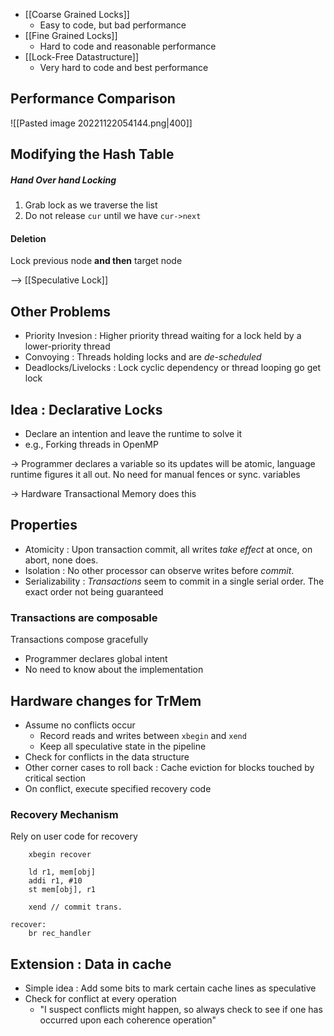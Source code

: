 - [[Coarse Grained Locks]]
	- Easy to code, but bad performance
- [[Fine Grained Locks]]
	- Hard to code and reasonable performance
- [[Lock-Free Datastructure]]
	- Very hard to code and best performance

## Performance Comparison
![[Pasted image 20221122054144.png|400]]

## Modifying the Hash Table
##### Hand Over hand Locking
1. Grab lock as we traverse the list
2. Do not release `cur` until we have `cur->next`

#### Deletion
Lock previous node **and then** target node

--> [[Speculative Lock]]

## Other Problems
- Priority Invesion : Higher priority thread waiting for a lock held by a lower-priority thread
- Convoying : Threads holding locks and are *de-scheduled*
- Deadlocks/Livelocks : Lock cyclic dependency or thread looping go get lock

## Idea : Declarative Locks
- Declare an intention and leave the runtime to solve it
- e.g., Forking threads in OpenMP

-> Programmer declares a variable so its updates will be atomic, language runtime figures it all out. No need for manual fences or sync. variables

-> Hardware Transactional Memory does this

## Properties
- Atomicity : Upon transaction commit, all writes *take effect* at once, on abort, none does.
- Isolation : No other processor can observe writes before *commit*.
- Serializability : *Transactions* seem to commit in a single serial order. The exact order not being guaranteed

### Transactions are composable
Transactions compose gracefully
- Programmer declares global intent
- No need to know about the implementation

## Hardware changes for TrMem
- Assume no conflicts occur
	- Record reads and writes between `xbegin` and `xend`
	- Keep all speculative state in the pipeline
- Check for conflicts in the data structure
- Other corner cases to roll back : Cache eviction for blocks touched by critical section
- On conflict, execute specified recovery code

### Recovery Mechanism
Rely on user code for recovery
```
	xbegin recover

	ld r1, mem[obj]
	addi r1, #10
	st mem[obj], r1

	xend // commit trans.

recover:
	br rec_handler
```

## Extension : Data in cache
- Simple idea : Add some bits to mark certain cache lines as speculative
- Check for conflict at every operation 
	- "I suspect conflicts might happen, so always check to see if one has occurred upon each coherence operation"
